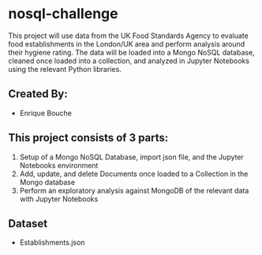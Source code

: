 # nosql-challenge

This project will use data from the UK Food Standards Agency to evaluate food establishments in the London/UK area and perform analysis around their hygiene rating. The data will be loaded into a Mongo NoSQL database, cleaned once loaded into a collection, and analyzed in Jupyter Notebooks using the relevant Python libraries. 


## Created By:
  
- Enrique Bouche
  

## This project consists of 3 parts:
1. Setup of a Mongo NoSQL Database, import json file, and the Jupyter Notebooks environment
2. Add, update, and delete Documents once loaded to a Collection in the Mongo database
3. Perform an exploratory analysis against MongoDB of the relevant data with Jupyter Notebooks

  
## Dataset

- Establishments.json
